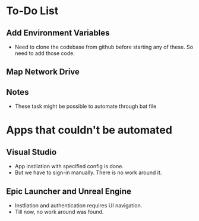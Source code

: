 # To-Do List

## Add Environment Variables

- Need to clone the codebase from github before starting any of these. So need to add those code.

## Map Network Drive

## Notes

- These task might be possible to automate through bat file

# Apps that couldn't be automated

## Visual Studio

-  App instllation with specified config is done.
-  But we have to sign-in manually. There is no work around it.

## Epic Launcher and Unreal Engine

- Instllation and authentication requires UI navigation. 
- Till now, no work around was found.
